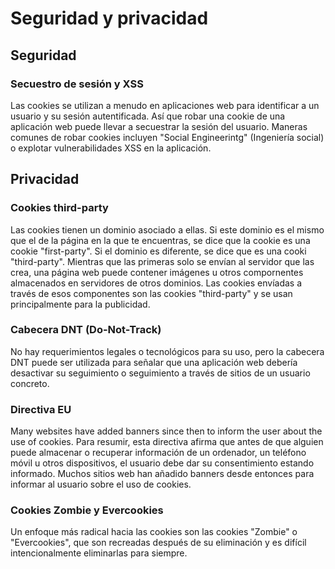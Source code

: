 # Seguridad y privacidad

## Seguridad

### Secuestro de sesión y XSS

Las cookies se utilizan a menudo en aplicaciones web para identificar a un usuario y su sesión autentificada. Así que robar una 
cookie de una aplicación web puede llevar a secuestrar la sesión del usuario. Maneras comunes de robar cookies incluyen "Social 
Engineerintg" (Ingeniería social) o explotar vulnerabilidades XSS en la aplicación.

## Privacidad

### Cookies third-party

Las cookies tienen un dominio asociado a ellas. Si este dominio es el mismo que el de la página en la que te encuentras, se dice
que la cookie es una cookie "first-party". Si el dominio es diferente, se dice que es una cooki "third-party". Mientras que las primeras
solo se envían al servidor que las crea, una página web puede contener imágenes u otros compornentes almacenados en servidores de
otros dominios. Las cookies envíadas a través de esos componentes son las cookies "third-party" y se usan principalmente para la
publicidad.

### Cabecera DNT (Do-Not-Track)

No hay requerimientos legales o tecnológicos para su uso, pero la cabecera DNT puede ser utilizada para señalar que una aplicación
web debería desactivar su seguimiento o seguimiento a través de sitios de un usuario concreto.

### Directiva EU

 Many websites have added banners since then to inform the user about the use of cookies.
Para resumir, esta directiva afirma que antes de que alguien puede almacenar o recuperar información de un ordenador, un teléfono
móvil u otros dispositivos, el usuario debe dar su consentimiento estando informado. Muchos sitios web han añadido banners desde 
entonces para informar al usuario sobre el uso de cookies.

### Cookies Zombie y Evercookies

Un enfoque más radical hacia las cookies son las cookies "Zombie" o "Evercookies", que son recreadas después de su eliminación y es
difícil intencionalmente eliminarlas para siempre.


 
 
 
 





